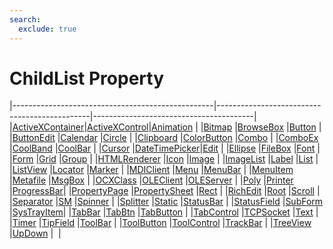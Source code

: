 ```yaml
---
search:
  exclude: true
---
```


<h1 class="heading"><span class="name">ChildList Property</span></h1>

|--------------------------------------------------|----------------------------------------------|----------------------------------------|
|[ActiveXContainer](../objects/activexcontainer.md)|[ActiveXControl](../objects/activexcontrol.md)|[Animation](../objects/animation.md)    |
|[Bitmap](../objects/bitmap.md)                    |[BrowseBox](../objects/browsebox.md)          |[Button](../objects/button.md)          |
|[ButtonEdit](../objects/buttonedit.md)            |[Calendar](../objects/calendar.md)            |[Circle](../objects/circle.md)          |
|[Clipboard](../objects/clipboard.md)              |[ColorButton](../objects/colorbutton.md)      |[Combo](../objects/combo.md)            |
|[ComboEx](../objects/comboex.md)                  |[CoolBand](../objects/coolband.md)            |[CoolBar](../objects/coolbar.md)        |
|[Cursor](../objects/cursor.md)                    |[DateTimePicker](../objects/datetimepicker.md)|[Edit](../objects/edit.md)              |
|[Ellipse](../objects/ellipse.md)                  |[FileBox](../objects/filebox.md)              |[Font](../objects/font.md)              |
|[Form](../objects/form.md)                        |[Grid](../objects/grid.md)                    |[Group](../objects/group.md)            |
|[HTMLRenderer](../objects/htmlrenderer.md)        |[Icon](../objects/icon.md)                    |[Image](../objects/image.md)            |
|[ImageList](../objects/imagelist.md)              |[Label](../objects/label.md)                  |[List](../objects/list.md)              |
|[ListView](../objects/listview.md)                |[Locator](../objects/locator.md)              |[Marker](../objects/marker.md)          |
|[MDIClient](../objects/mdiclient.md)              |[Menu](../objects/menu.md)                    |[MenuBar](../objects/menubar.md)        |
|[MenuItem](../objects/menuitem.md)                |[Metafile](../objects/metafile.md)            |[MsgBox](../objects/msgbox.md)          |
|[OCXClass](../objects/ocxclass.md)                |[OLEClient](../objects/oleclient.md)          |[OLEServer](../objects/oleserver.md)    |
|[Poly](../objects/poly.md)                        |[Printer](../objects/printer.md)              |[ProgressBar](../objects/progressbar.md)|
|[PropertyPage](../objects/propertypage.md)        |[PropertySheet](../objects/propertysheet.md)  |[Rect](../objects/rect.md)              |
|[RichEdit](../objects/richedit.md)                |[Root](../objects/root.md)                    |[Scroll](../objects/scroll.md)          |
|[Separator](../objects/separator.md)              |[SM](../objects/sm.md)                        |[Spinner](../objects/spinner.md)        |
|[Splitter](../objects/splitter.md)                |[Static](../objects/static.md)                |[StatusBar](../objects/statusbar.md)    |
|[StatusField](../objects/statusfield.md)          |[SubForm](../objects/subform.md)              |[SysTrayItem](../objects/systrayitem.md)|
|[TabBar](../objects/tabbar.md)                    |[TabBtn](../objects/tabbtn.md)                |[TabButton](../objects/tabbutton.md)    |
|[TabControl](../objects/tabcontrol.md)            |[TCPSocket](../objects/tcpsocket.md)          |[Text](../objects/text.md)              |
|[Timer](../objects/timer.md)                      |[TipField](../objects/tipfield.md)            |[ToolBar](../objects/toolbar.md)        |
|[ToolButton](../objects/toolbutton.md)            |[ToolControl](../objects/toolcontrol.md)      |[TrackBar](../objects/trackbar.md)      |
|[TreeView](../objects/treeview.md)                |[UpDown](../objects/updown.md)                |&nbsp;                                  |
